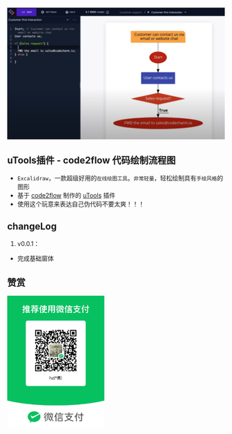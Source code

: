 ![](https://github.com/bravekingzhang/utools-code2flow-official/blob/main/head.png)

## uTools插件 - code2flow 代码绘制流程图

- `Excalidraw`，一款超级好用的`在线绘图工具`。`非常轻量`，轻松绘制具有`手绘风格`的图形
- 基于 [code2flow](https://code2flow.com/app) 制作的 [uTools](https://u.tools/) 插件
- 使用这个玩意来表达自己伪代码不要太爽！！！


## changeLog

1. v0.0.1：

- 完成基础窗体

## 赞赏

<img src="https://github.com/bravekingzhang/utools-code2flow-official/blob/main/shoukuanma.png" alt="收款码" style="zoom:30%;" />
